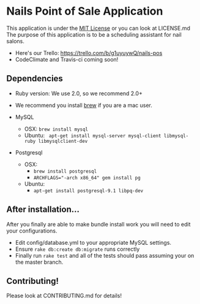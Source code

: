 # Nails Point of Sale Application
This application is under the [MIT License](http://opensource.org/licenses/MIT) or you can look at LICENSE.md
The purpose of this application is to be a scheduling assistant for nail salons.

  * Here's our Trello: https://trello.com/b/g1uyuywQ/nails-pos
  * CodeClimate and Travis-ci coming soon!

## Dependencies
  * Ruby version: We use 2.0, so we recommend 2.0+
  * We recommend you install [brew](http://brew.sh) if you are a mac user.
  * MySQL
    * OSX: ``` brew install mysql ```
    * Ubuntu: ``` apt-get install mysql-server mysql-client libmysql-ruby libmysqlclient-dev```

  * Postgresql
    * OSX:
      * ``` brew install postgresql ```
      * ``` ARCHFLAGS="-arch x86_64" gem install pg ```
    * Ubuntu:
      * ``` apt-get install postgresql-9.1 libpq-dev ```

## After installation...
After you finally are able to make bundle install work you will need to edit your configurations.
  * Edit config/database.yml to your appropriate MySQL settings.
  * Ensure ``` rake db:create db:migrate ``` runs correctly
  * Finally run ``` rake test ``` and all of the tests should pass assuming your on the master branch.

## Contributing!
Please look at CONTRIBUTING.md for details!
